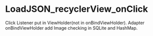 # LoadJSON_recyclerView_onClick
Click Listener put in ViewHolder(not in onBindViewHolder).
Adapter onBindViewHolder add Image checking in SQLite and HashMap.
